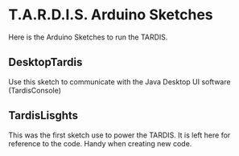 T.A.R.D.I.S. Arduino Sketches
=============================

Here is the Arduino Sketches to run the TARDIS.

DesktopTardis
-------------

  Use this sketch to communicate with the Java Desktop UI
  software (TardisConsole)


TardisLisghts
-------------

  This was the first sketch use to power the TARDIS. 
  It is left here for reference to the code. Handy 
  when creating new code.



